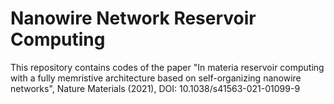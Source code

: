 # Nanowire Network Reservoir Computing
This repository contains codes of the paper 
"In materia reservoir computing with a fully memristive architecture based on self-organizing nanowire networks", Nature Materials (2021), DOI: 10.1038/s41563-021-01099-9 
